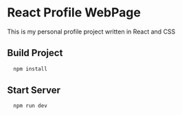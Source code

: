 # React Profile WebPage

This is my personal profile project written in React and CSS

## Build Project
```bash
  npm install 
```

## Start Server
```bash
  npm run dev 
```
